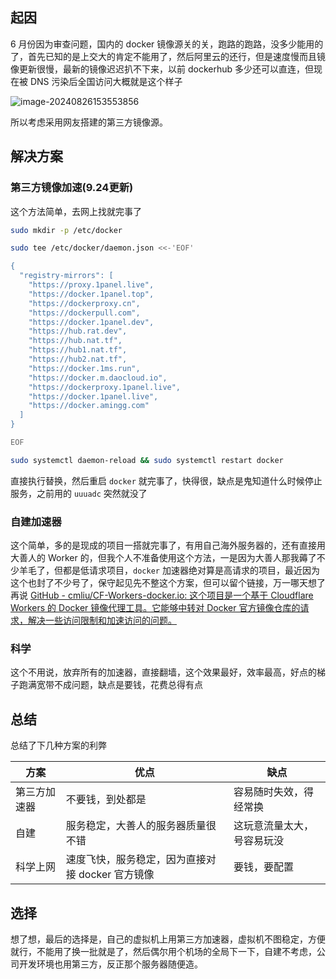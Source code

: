 ## 起因
6 月份因为审查问题，国内的 docker 镜像源关的关，跑路的跑路，没多少能用的了，首先已知的是上交大的肯定不能用了，然后阿里云的还行，但是速度慢而且镜像更新很慢，最新的镜像迟迟扒不下来，以前 dockerhub 多少还可以直连，但现在被 DNS 污染后全国访问大概就是这个样子

![image-20240826153553856](https://webp.317966.xyz/Images/2024/08/Docker%E5%9B%BD%E5%86%85%E6%97%A0%E6%B3%95%E8%AE%BF%E9%97%AE/IwvhO6QN36.jpeg)

所以考虑采用网友搭建的第三方镜像源。

## 解决方案
### 第三方镜像加速(9.24更新)
这个方法简单，去网上找就完事了
```bash
sudo mkdir -p /etc/docker

sudo tee /etc/docker/daemon.json <<-'EOF'

{
  "registry-mirrors": [
    "https://proxy.1panel.live",
    "https://docker.1panel.top",
    "https://dockerproxy.cn",
    "https://dockerpull.com",
    "https://docker.1panel.dev",
    "https://hub.rat.dev",
    "https://hub.nat.tf",
    "https://hub1.nat.tf",
    "https://hub2.nat.tf",
    "https://docker.1ms.run",
    "https://docker.m.daocloud.io",
    "https://dockerproxy.1panel.live",
    "https://docker.1panel.live",
    "https://docker.amingg.com"
  ]
}

EOF

sudo systemctl daemon-reload && sudo systemctl restart docker
```
直接执行替换，然后重启 `docker` 就完事了，快得很，缺点是鬼知道什么时候停止服务，之前用的 `uuuadc` 突然就没了

### 自建加速器
这个简单，多的是现成的项目一搭就完事了，有用自己海外服务器的，还有直接用大善人的 Worker 的，但我个人不准备使用这个方法，一是因为大善人那我薅了不少羊毛了，但都是低请求项目，`docker` 加速器绝对算是高请求的项目，最近因为这个也封了不少号了，保守起见先不整这个方案，但可以留个链接，万一哪天想了再说
[GitHub - cmliu/CF-Workers-docker.io: 这个项目是一个基于 Cloudflare Workers 的 Docker 镜像代理工具。它能够中转对 Docker 官方镜像仓库的请求，解决一些访问限制和加速访问的问题。](https://github.com/cmliu/CF-Workers-docker.io?tab=readme-ov-file#%E7%AC%AC%E4%B8%89%E6%96%B9-dockerhub-%E9%95%9C%E5%83%8F%E6%9C%8D%E5%8A%A1)

### 科学
这个不用说，放弃所有的加速器，直接翻墙，这个效果最好，效率最高，好点的梯子跑满宽带不成问题，缺点是要钱，花费总得有点

## 总结
总结了下几种方案的利弊

| 方案     | 优点                           | 缺点            |
| ------ | ---------------------------- | ------------- |
| 第三方加速器 | 不要钱，到处都是                     | 容易随时失效，得经常换   |
| 自建     | 服务稳定，大善人的服务器质量很不错            | 这玩意流量太大，号容易玩没 |
| 科学上网   | 速度飞快，服务稳定，因为直接对接 docker 官方镜像 | 要钱，要配置        |
## 选择
想了想，最后的选择是，自己的虚拟机上用第三方加速器，虚拟机不图稳定，方便就行，不能用了换一批就是了，然后偶尔用个机场的全局下一下，自建不考虑，公司开发环境也用第三方，反正那个服务器随便造。